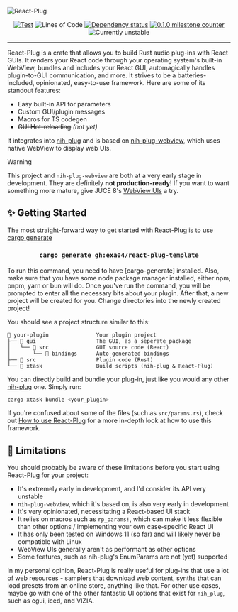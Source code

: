 [nih-plug]: https://github.com/robbert-vdh/nih-plug

[nih-plug-webview]: https://github.com/httnn/nih-plug-webview

[cargo generate]: https://github.com/cargo-generate/cargo-generate

![React-Plug](https://github.com/user-attachments/assets/99590d0e-68c7-4363-a21a-94e38cae60e1)

<div align="center">

[![Test](https://github.com/223230/react_plug/actions/workflows/test.yml/badge.svg)](https://github.com/223230/react_plug/actions/workflows/test.yml)
![Lines of Code](https://img.shields.io/badge/dynamic/json?url=https%3A%2F%2Fapi.codetabs.com%2Fv1%2Floc%2F%3Fgithub%3D223230%2Freact_plug%26branch%3Dmain&query=%24%5B%3F(%40.language%3D%3D%22Rust%22)%5D.linesOfCode&label=Lines%20of%20Code&labelColor=gray&color=blue)
[![Dependency status](https://deps.rs/repo/github/223230/react_plug/status.svg)](https://deps.rs/repo/github/223230/react_plug)
[![0.1.0 milestone counter](https://img.shields.io/github/milestones/progress-percent/223230/react_plug/1)](https://github.com/223230/react_plug/milestone/1)
![Currently unstable](https://img.shields.io/badge/Project%20status-Unstable-red)
</div>

---

React-Plug is a crate that allows you to build Rust audio plug-ins with React GUIs.
It renders your React code through your operating system's built-in WebView, bundles
and includes your React GUI, automagically handles plugin-to-GUI communication, and
more. It strives to be a batteries-included, opinionated, easy-to-use framework.
Here are some of its standout features:

- Easy built-in API for parameters
- Custom GUI/plugin messages
- Macros for TS codegen
- ~~GUI Hot-reloading~~ *(not yet)*

It integrates into [nih-plug] and is based on [nih-plug-webview], which uses native
WebView to display web UIs.

> [!WARNING]
> This project and `nih-plug-webview` are both at a very early stage in development.
> They are definitely **not production-ready**! If you want to want something more
> mature, give JUCE 8's [WebView UIs] a try.

[WebView UIs]: https://juce.com/blog/juce-8-feature-overview-webview-uis/

## ✨ Getting Started

The most straight-forward way to get started with React-Plug is to use
[cargo generate]

<h3 align="center">

```sh
cargo generate gh:exa04/react-plug-template
```

</h3>

To run this command, you need to have [cargo-generate] installed. Also, make sure
that you have some node package manager installed, either npm, pnpm, yarn or bun
will do. Once you've run the command, you will be prompted to enter all the
necessary bits about your plugin. After that, a new project will be created for you.
Change directories into the newly created project!

You should see a project structure similar to this:

```
📂 your-plugin               Your plugin project
├── 📂 gui                   The GUI, as a seperate package
│   └── 📂 src               GUI source code (React)
│       └── 📁 bindings      Auto-generated bindings
├── 📂 src                   Plugin code (Rust)
└── 📁 xtask                 Build scripts (nih-plug & React-Plug)
```

You can directly build and bundle your plug-in, just like you would any other
[nih-plug] one. Simply run:

```sh
cargo xtask bundle <your_plugin>
```

If you're confused about some of the files (such as `src/params.rs`), check out
[How to use React-Plug](USAGE.MD) for a more in-depth look at how to use this
framework.

## 🚧 Limitations

You should probably be aware of these limitations before you start using React-Plug
for your project:

- It's extremely early in development, and I'd consider its API very unstable
- `nih-plug-webview`, which it's based on, is also very early in development
- It's very opinionated, necessitating a React-based UI stack
- It relies on macros such as `rp_params!`, which can make it less flexible than
  other options / implementing your own case-specific React UI
- It has only been tested on Windows 11 (so far) and will likely never be compatible
  with Linux
- WebView UIs generally aren't as performant as other options
- Some features, such as nih-plug's EnumParams are not (yet) supported

In my personal opinion, React-Plug is really useful for plug-ins that use a lot of
web resources - samplers that download web content, synths that can load presets
from an online store, anything like that. For other use cases, maybe go with one of
the other fantastic UI options that exist for `nih_plug`, such as egui, iced, and
VIZIA.
